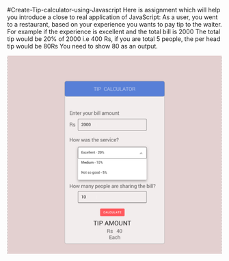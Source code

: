 #Create-Tip-calculator-using-Javascript
Here is assignment which will help you introduce a close to real application of JavaScript:  As a user, you went to a restaurant, based on your experience you wants to pay tip to the waiter.   For example if the experience is excellent and the total bill is 2000   The total tip would be 20% of 2000 i.e 400 Rs, if you are total 5 people, the per head tip would be 80Rs   You need to show 80 as an output.     

![res-4](https://github.com/kapilharode/-Create-Tip-calculator-using-Javascript/blob/main/tipcalculator.PNG)
